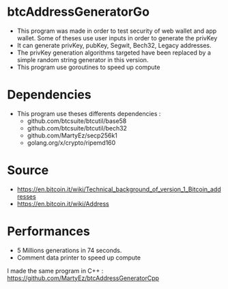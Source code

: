 # btcAddressGeneratorGo

- This program was made in order to test security of web wallet and app wallet. Some of theses use user inputs in order to generate the privKey
- It can generate privKey, pubKey, Segwit, Bech32, Legacy addresses.
- The privKey generation algorithms targeted have been replaced by a simple random string generator in this version.
- This program use goroutines to speed up compute


# Dependencies 
- This program use theses differents dependencies : 
    - github.com/btcsuite/btcutil/base58
    - github.com/btcsuite/btcutil/bech32
    - github.com/MartyEz/secp256k1
    - golang.org/x/crypto/ripemd160

# Source
- https://en.bitcoin.it/wiki/Technical_background_of_version_1_Bitcoin_addresses
- https://en.bitcoin.it/wiki/Address

# Performances

- 5 Millions generations in 74 seconds.  
- Comment data printer to speed up compute

I made the same program in C++ : https://github.com/MartyEz/btcAddressGeneratorCpp
